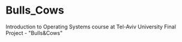 # Bulls_Cows
Introduction to Operating Systems course at Tel-Aviv University Final Project - "Bulls&amp;Cows"
